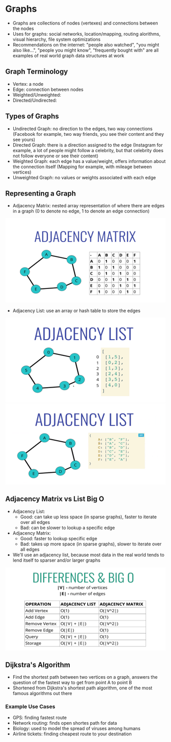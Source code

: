 # Graphs

- Graphs are collections of nodes (vertexes) and connections between the nodes
- Uses for graphs: social networks, location/mapping, routing alorithms, visual hierarchy, file system optimizations
- Recommendations on the internet: "people also watched", "you might also like...", "people you might know", "frequently bought with" are all examples of real world graph data structures at work

## Graph Terminology

- Vertex: a node
- Edge: connection between nodes
- Weighted/Unweighted:
- Directed/Undirected:

## Types of Graphs

- Undirected Graph: no direction to the edges, two way connections (Facebook for example, two way friends, you see their content and they see yours)
- Directed Graph: there is a direction assigned to the edge (Instagram for example, a lot of people might follow a celebrity, but that celebrity does not follow everyone or see their content)
- Weighted Graph: each edge has a value/weight, offers information about the connection itself (Mapping for example, with mileage between vertices)
- Unweighted Graph: no values or weights associated with each edge

## Representing a Graph

- Adjacency Matrix: nested array representation of where there are edges in a graph (0 to denote no edge, 1 to denote an edge connection)

![image](images/AdjacencyMatrix.png)

- Adjacency List: use an array or hash table to store the edges

![image](images/AdjacencyList.png)
![image](images/AdjacencyList2.png)

## Adjacency Matrix vs List Big O

- Adjacency List:
  - Good: can take up less space (in sparse graphs), faster to iterate over all edges
  - Bad: can be slower to lookup a specific edge
- Adjacency Matrix:
  - Good: faster to lookup specific edge
  - Bad: takes up more space (in sparse graphs), slower to iterate over all edges
- We'll use an adjacency list, because most data in the real world tends to lend itself to sparser and/or larger graphs

![image](images/BigO.png)

## Dijkstra's Algorithm

- Find the shortest path between two vertices on a graph, answers the question of the fastest way to get from point A to point B
- Shortened from Dijkstra's shortest path algorithm, one of the most famous algorithms out there

### Example Use Cases

- GPS: finding fastest route
- Network routing: finds open shortes path for data
- Biology: used to model the spread of viruses among humans
- Airline tickets: finding cheapest route to your destination
